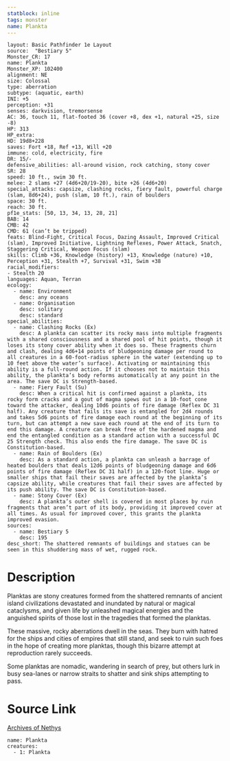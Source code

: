 ```yaml
---
statblock: inline
tags: monster
name: Plankta
---
```

```statblock
layout: Basic Pathfinder 1e Layout
source:  "Bestiary 5"
Monster_CR: 17
name: Plankta
Monster_XP: 102400
alignment: NE
size: Colossal
type: aberration
subtype: (aquatic, earth)
INI: +5
perception: +31
senses: darkvision, tremorsense
AC: 36, touch 11, flat-footed 36 (cover +8, dex +1, natural +25, size -8)
HP: 313
HP_extra: 
HD: 19d8+228
saves: Fort +18, Ref +13, Will +20
immune: cold, electricity, fire
DR: 15/-
defensive_abilities: all-around vision, rock catching, stony cover
SR: 28
speed: 10 ft., swim 30 ft.
melee: 2 slams +27 (4d6+20/19-20), bite +26 (4d6+20)
special_attacks: capsize, clashing rocks, fiery fault, powerful charge (slam, 8d6+24), push (slam, 10 ft.), rain of boulders
space: 30 ft.
reach: 30 ft.
pf1e_stats: [50, 13, 34, 13, 28, 21]
BAB: 14
CMB: 42
CMD: 61 (can’t be tripped)
feats: Blind-Fight, Critical Focus, Dazing Assault, Improved Critical (slam), Improved Initiative, Lightning Reflexes, Power Attack, Snatch, Staggering Critical, Weapon Focus (slam)
skills: Climb +36, Knowledge (history) +13, Knowledge (nature) +10, Perception +31, Stealth +7, Survival +31, Swim +38
racial_modifiers:
- Stealth 20
languages: Aquan, Terran
ecology:
  - name: Environment
    desc: any oceans
  - name: Organisation
    desc: solitary
    desc: standard
special_abilities:
  - name: Clashing Rocks (Ex)
    desc: A plankta can scatter its rocky mass into multiple fragments with a shared consciousness and a shared pool of hit points, though it loses its stony cover ability when it does so. These fragments churn and clash, dealing 4d6+14 points of bludgeoning damage per round to all creatures in a 60-foot-radius sphere in the water (extending up to 10 feet above the water’s surface). Activating or maintaining this ability is a full-round action. If it chooses not to maintain this ability, the plankta’s body reforms automatically at any point in the area. The save DC is Strength-based.
  - name: Fiery Fault (Su)
    desc: When a critical hit is confirmed against a plankta, its rocky form cracks and a gout of magma spews out in a 10-foot cone toward the attacker, dealing 10d6 points of fire damage (Reflex DC 31 half). Any creature that fails its save is entangled for 2d4 rounds and takes 5d6 points of fire damage each round at the beginning of its turn, but can attempt a new save each round at the end of its turn to end this damage. A creature can break free of the hardened magma and end the entangled condition as a standard action with a successful DC 25 Strength check. This also ends the fire damage. The save DC is Constitution-based.
  - name: Rain of Boulders (Ex)
    desc: As a standard action, a plankta can unleash a barrage of heated boulders that deals 12d6 points of bludgeoning damage and 6d6 points of fire damage (Reflex DC 31 half) in a 120-foot line. Huge or smaller ships that fail their saves are affected by the plankta’s capsize ability, while creatures that fail their saves are affected by its push ability. The save DC is Constitution-based.
  - name: Stony Cover (Ex)
    desc: A plankta’s outer shell is covered in most places by ruin fragments that aren’t part of its body, providing it improved cover at all times. As usual for improved cover, this grants the plankta improved evasion.
sources:
  - name: Bestiary 5
    desc: 195
desc_short: The shattered remnants of buildings and statues can be seen in this shuddering mass of wet, rugged rock.
```
# Description
Planktas are stony creatures formed from the shattered remnants of ancient island civilizations devastated and inundated by natural or magical cataclysms, and given life by unleashed magical energies and the anguished spirits of those lost in the tragedies that formed the planktas.

 These massive, rocky aberrations dwell in the seas. They burn with hatred for the ships and cities of empires that still stand, and seek to ruin such foes in the hope of creating more planktas, though this bizarre attempt at reproduction rarely succeeds.

 Some planktas are nomadic, wandering in search of prey, but others lurk in busy sea-lanes or narrow straits to shatter and sink ships attempting to pass.
# Source Link
[Archives of Nethys](https://aonprd.com/MonsterDisplay.aspx?ItemName=Plankta)
```encounter-table
name: Plankta
creatures:
  - 1: Plankta
```
